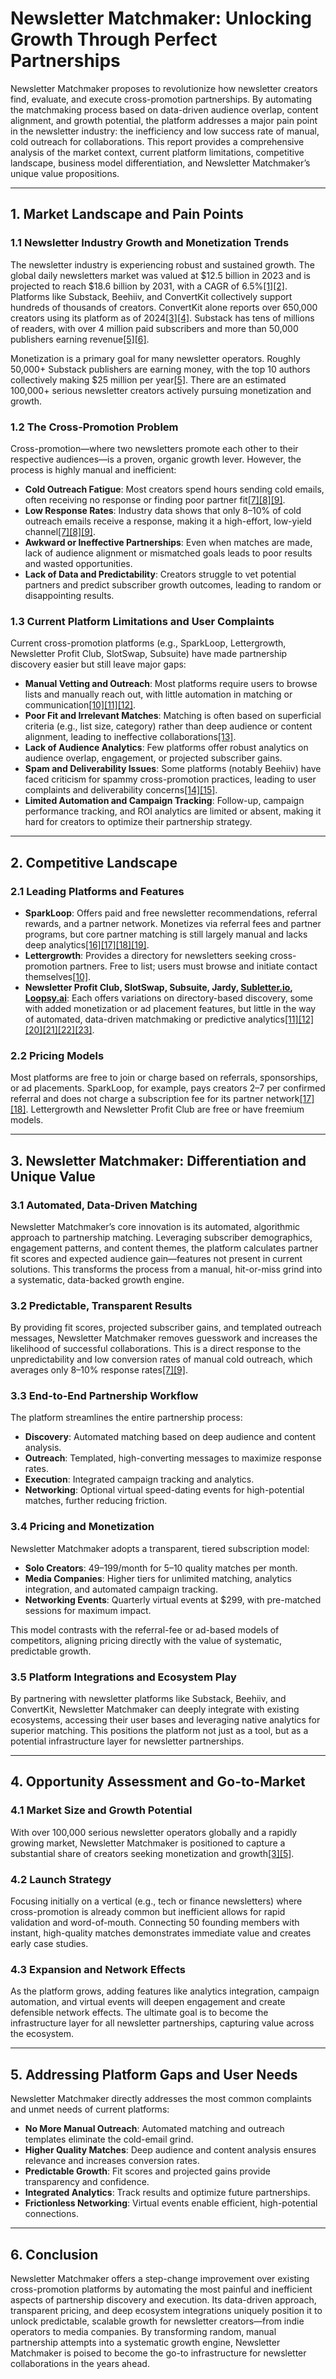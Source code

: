 # Newsletter Matchmaker: Unlocking Growth Through Perfect Partnerships

Newsletter Matchmaker proposes to revolutionize how newsletter creators find, evaluate, and execute cross-promotion partnerships. By automating the matchmaking process based on data-driven audience overlap, content alignment, and growth potential, the platform addresses a major pain point in the newsletter industry: the inefficiency and low success rate of manual, cold outreach for collaborations. This report provides a comprehensive analysis of the market context, current platform limitations, competitive landscape, business model differentiation, and Newsletter Matchmaker’s unique value propositions.

---

## 1. Market Landscape and Pain Points

### 1.1 Newsletter Industry Growth and Monetization Trends

The newsletter industry is experiencing robust and sustained growth. The global daily newsletters market was valued at $12.5 billion in 2023 and is projected to reach $18.6 billion by 2031, with a CAGR of 6.5%[[1]](https://www.verifiedmarketresearch.com/product/daily-newsletters-market)[[2]](https://www.businessresearchinsights.com/market-reports/daily-newsletters-market-114536). Platforms like Substack, Beehiiv, and ConvertKit collectively support hundreds of thousands of creators. ConvertKit alone reports over 650,000 creators using its platform as of 2024[[3]](https://www.prnewswire.com/news-releases/new-report-by-top-creator-platform-convertkit-unveils-a-paradigm-shift-the-rise-of-full-time-creators-302133207.html)[[4]](https://nzangimuimi.com/blog/convertkit-2024-state-of-the-creator-economy-report). Substack has tens of millions of readers, with over 4 million paid subscribers and more than 50,000 publishers earning revenue[[5]](https://www.onlinewritingclub.com/p/shhh-ive-analyzed-25-substack-user?utm_campaign=post&utm_medium=web)[[6]](https://www.revenews.co/p/improve-your-newsletter-with-this-data).

Monetization is a primary goal for many newsletter operators. Roughly 50,000+ Substack publishers are earning money, with the top 10 authors collectively making $25 million per year[[5]](https://www.onlinewritingclub.com/p/shhh-ive-analyzed-25-substack-user?utm_campaign=post&utm_medium=web). There are an estimated 100,000+ serious newsletter creators actively pursuing monetization and growth.

### 1.2 The Cross-Promotion Problem

Cross-promotion—where two newsletters promote each other to their respective audiences—is a proven, organic growth lever. However, the process is highly manual and inefficient:

- **Cold Outreach Fatigue**: Most creators spend hours sending cold emails, often receiving no response or finding poor partner fit[[7]](https://backlinko.com/email-outreach-study)[[8]](https://belkins.io/blog/cold-email-response-rates)[[9]](https://quickmail.com/cold-email/statistics).
- **Low Response Rates**: Industry data shows that only 8–10% of cold outreach emails receive a response, making it a high-effort, low-yield channel[[7]](https://backlinko.com/email-outreach-study)[[8]](https://belkins.io/blog/cold-email-response-rates)[[9]](https://quickmail.com/cold-email/statistics).
- **Awkward or Ineffective Partnerships**: Even when matches are made, lack of audience alignment or mismatched goals leads to poor results and wasted opportunities.
- **Lack of Data and Predictability**: Creators struggle to vet potential partners and predict subscriber growth outcomes, leading to random or disappointing results.

### 1.3 Current Platform Limitations and User Complaints

Current cross-promotion platforms (e.g., SparkLoop, Lettergrowth, Newsletter Profit Club, SlotSwap, Subsuite) have made partnership discovery easier but still leave major gaps:

- **Manual Vetting and Outreach**: Most platforms require users to browse lists and manually reach out, with little automation in matching or communication[[10]](https://lettergrowth.com/?utm_source=minimalisthustler)[[11]](https://newsletterprofit.club/landing)[[12]](https://slotswap.app/).
- **Poor Fit and Irrelevant Matches**: Matching is often based on superficial criteria (e.g., list size, category) rather than deep audience or content alignment, leading to ineffective collaborations[[13]](https://www.beehiiv.com/comparisons/sparkloop?via=kc&srsltid=AfmBOooJUBH16GH_YJP5RvAb-0a-FVHIuvsSNdWWQT2TYI3J9UPU4Wk9).
- **Lack of Audience Analytics**: Few platforms offer robust analytics on audience overlap, engagement, or projected subscriber gains.
- **Spam and Deliverability Issues**: Some platforms (notably Beehiiv) have faced criticism for spammy cross-promotion practices, leading to user complaints and deliverability concerns[[14]](https://campaignrefinery.com/beehiiv-spam/)[[15]](https://www.linkedin.com/posts/larrywitzel_whats-the-deal-with-all-this-spam-from-beehiiv-activity-7242967749835026433-qCgg).
- **Limited Automation and Campaign Tracking**: Follow-up, campaign performance tracking, and ROI analytics are limited or absent, making it hard for creators to optimize their partnership strategy.

---

## 2. Competitive Landscape

### 2.1 Leading Platforms and Features

- **SparkLoop**: Offers paid and free newsletter recommendations, referral rewards, and a partner network. Monetizes via referral fees and partner programs, but core partner matching is still largely manual and lacks deep analytics[[16]](https://sparkloop.app)[[17]](https://sparkloop.app/pricing)[[18]](https://help.sparkloop.app/en/articles/9184574-the-ultimate-guide-to-sparkloop-features-pricing)[[19]](https://sparkloop.app/partner-program).
- **Lettergrowth**: Provides a directory for newsletters seeking cross-promotion partners. Free to list; users must browse and initiate contact themselves[[10]](https://lettergrowth.com/?utm_source=minimalisthustler).
- **Newsletter Profit Club, SlotSwap, Subsuite, Jardy, [Subletter.io](http://subletter.io/), [Loopsy.ai](http://loopsy.ai/)**: Each offers variations on directory-based discovery, some with added monetization or ad placement features, but little in the way of automated, data-driven matchmaking or predictive analytics[[11]](https://newsletterprofit.club/landing)[[12]](https://slotswap.app/)[[20]](https://subsuite.io/home-about/solutions/cross-promotions)[[21]](https://www.loopsy.ai/)[[22]](https://www.jardy.com/)[[23]](https://www.subletter.io/).

### 2.2 Pricing Models

Most platforms are free to join or charge based on referrals, sponsorships, or ad placements. SparkLoop, for example, pays creators $2–$7 per confirmed referral and does not charge a subscription fee for its partner network[[17]](https://sparkloop.app/pricing)[[18]](https://help.sparkloop.app/en/articles/9184574-the-ultimate-guide-to-sparkloop-features-pricing). Lettergrowth and Newsletter Profit Club are free or have freemium models.

---

## 3. Newsletter Matchmaker: Differentiation and Unique Value

### 3.1 Automated, Data-Driven Matching

Newsletter Matchmaker’s core innovation is its automated, algorithmic approach to partnership matching. Leveraging subscriber demographics, engagement patterns, and content themes, the platform calculates partner fit scores and expected audience gain—features not present in current solutions. This transforms the process from a manual, hit-or-miss grind into a systematic, data-backed growth engine.

### 3.2 Predictable, Transparent Results

By providing fit scores, projected subscriber gains, and templated outreach messages, Newsletter Matchmaker removes guesswork and increases the likelihood of successful collaborations. This is a direct response to the unpredictability and low conversion rates of manual cold outreach, which averages only 8–10% response rates[[7]](https://backlinko.com/email-outreach-study)[[9]](https://quickmail.com/cold-email/statistics).

### 3.3 End-to-End Partnership Workflow

The platform streamlines the entire partnership process:

- **Discovery**: Automated matching based on deep audience and content analysis.
- **Outreach**: Templated, high-converting messages to maximize response rates.
- **Execution**: Integrated campaign tracking and analytics.
- **Networking**: Optional virtual speed-dating events for high-potential matches, further reducing friction.

### 3.4 Pricing and Monetization

Newsletter Matchmaker adopts a transparent, tiered subscription model:

- **Solo Creators**: $49–$199/month for 5–10 quality matches per month.
- **Media Companies**: Higher tiers for unlimited matching, analytics integration, and automated campaign tracking.
- **Networking Events**: Quarterly virtual events at $299, with pre-matched sessions for maximum impact.

This model contrasts with the referral-fee or ad-based models of competitors, aligning pricing directly with the value of systematic, predictable growth.

### 3.5 Platform Integrations and Ecosystem Play

By partnering with newsletter platforms like Substack, Beehiiv, and ConvertKit, Newsletter Matchmaker can deeply integrate with existing ecosystems, accessing their user bases and leveraging native analytics for superior matching. This positions the platform not just as a tool, but as a potential infrastructure layer for newsletter partnerships.

---

## 4. Opportunity Assessment and Go-to-Market

### 4.1 Market Size and Growth Potential

With over 100,000 serious newsletter operators globally and a rapidly growing market, Newsletter Matchmaker is positioned to capture a substantial share of creators seeking monetization and growth[[3]](https://www.prnewswire.com/news-releases/new-report-by-top-creator-platform-convertkit-unveils-a-paradigm-shift-the-rise-of-full-time-creators-302133207.html)[[5]](https://www.onlinewritingclub.com/p/shhh-ive-analyzed-25-substack-user?utm_campaign=post&utm_medium=web).

### 4.2 Launch Strategy

Focusing initially on a vertical (e.g., tech or finance newsletters) where cross-promotion is already common but inefficient allows for rapid validation and word-of-mouth. Connecting 50 founding members with instant, high-quality matches demonstrates immediate value and creates early case studies.

### 4.3 Expansion and Network Effects

As the platform grows, adding features like analytics integration, campaign automation, and virtual events will deepen engagement and create defensible network effects. The ultimate goal is to become the infrastructure layer for all newsletter partnerships, capturing value across the ecosystem.

---

## 5. Addressing Platform Gaps and User Needs

Newsletter Matchmaker directly addresses the most common complaints and unmet needs of current platforms:

- **No More Manual Outreach**: Automated matching and outreach templates eliminate the cold-email grind.
- **Higher Quality Matches**: Deep audience and content analysis ensures relevance and increases conversion rates.
- **Predictable Growth**: Fit scores and projected gains provide transparency and confidence.
- **Integrated Analytics**: Track results and optimize future partnerships.
- **Frictionless Networking**: Virtual events enable efficient, high-potential connections.

---

## 6. Conclusion

Newsletter Matchmaker offers a step-change improvement over existing cross-promotion platforms by automating the most painful and inefficient aspects of partnership discovery and execution. Its data-driven approach, transparent pricing, and deep ecosystem integrations uniquely position it to unlock predictable, scalable growth for newsletter creators—from indie operators to media companies. By transforming random, manual partnership attempts into a systematic growth engine, Newsletter Matchmaker is poised to become the go-to infrastructure for newsletter collaborations in the years ahead.
